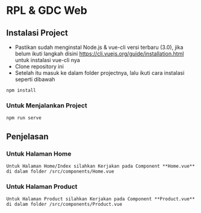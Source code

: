 # RPL & GDC Web

## Instalasi Project

- Pastikan sudah menginstal Node.js & vue-cli versi terbaru (3.0), jika belum ikuti langkah disini https://cli.vuejs.org/guide/installation.html untuk instalasi vue-cli nya
- Clone repository ini
- Setelah itu masuk ke dalam folder projectnya, lalu ikuti cara instalasi seperti dibawah

```
npm install
```

### Untuk Menjalankan Project
```
npm run serve
```


## Penjelasan 

### Untuk Halaman Home
```
Untuk Halaman Home/Index silahkan Kerjakan pada Component **Home.vue** di dalam folder /src/components/Home.vue
```

### Untuk Halaman Product
```
Untuk Halaman Product silahkan Kerjakan pada Component **Product.vue** di dalam folder /src/components/Product.vue
```
